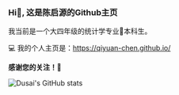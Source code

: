### Hi👋, 这是陈启源的Github主页

我当前是一个大四年级的统计学专业📖本科生。

💻 我的个人主页是：https://qiyuan-chen.github.io/

**感谢您的关注！💐**

![Dusai's GitHub stats](https://github-readme-stats.vercel.app/api?username=qiyuan-chen)

